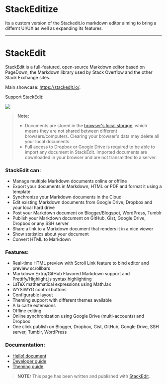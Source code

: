 StackEditize
=========

Its a custom version of the Stackedit.io markdown editor aiming to bring a differnt UI/UX as well as expanding its features.

------

StackEdit
========

StackEdit is a full-featured, open-source Markdown editor based on PageDown, the Markdown library used by Stack Overflow and the other Stack Exchange sites.

Main showcase: https://stackedit.io/.

Support StackEdit:

[![](https://cdn.monetizejs.com/resources/button-32.png)](https://monetizejs.com/authorize?client_id=ESTHdCYOi18iLhhO&summary=true)

> **Note:**
>
> - Documents are stored in the [browser's local storage][1], which means they are not shared between different browsers/computers. Clearing your browser's data may delete all your local documents.
> - Full access to Dropbox or Google Drive is required to be able to import any document in StackEdit. Imported documents are downloaded in your browser and are not transmitted to a server.

### StackEdit can:

 - Manage multiple Markdown documents online or offline
 - Export your documents in Markdown, HTML or PDF and format it using a template
 - Synchronize your Markdown documents in the Cloud
 - Edit existing Markdown documents from Google Drive, Dropbox and your local hard drive
 - Post your Markdown document on Blogger/Blogspot, WordPress, Tumblr
 - Publish your Markdown document on GitHub, Gist, Google Drive, Dropbox or any SSH server
 - Share a link to a Markdown document that renders it in a nice viewer
 - Show statistics about your document
 - Convert HTML to Markdown

### Features:

 - Real-time HTML preview with Scroll Link feature to bind editor and preview scrollbars
 - Markdown Extra/GitHub Flavored Markdown support and Prettify/Highlight.js syntax highlighting
 - LaTeX mathematical expressions using MathJax
 - WYSIWYG control buttons
 - Configurable layout
 - Theming support with different themes available
 - A la carte extensions
 - Offline editing
 - Online synchronization using Google Drive (multi-accounts) and Dropbox
 - One click publish on Blogger, Dropbox, Gist, GitHub, Google Drive, SSH server, Tumblr, WordPress

### Documentation:

 - [Hello! document][2]
 - [Developer guide][3]
 - [Theming guide][4]

> **NOTE:** This page has been written and published with [StackEdit][5].


  [1]: https://developer.mozilla.org/en-US/docs/Web/Guide/DOM/Storage#localStorage
  [2]: https://github.com/benweet/stackedit/blob/master/public/res/WELCOME.md#welcome-to-stackedit---welcome "Welcome document"
  [3]: https://github.com/benweet/stackedit/blob/master/doc/developer-guide.md#developer-guide "Developer guide"
  [4]: https://github.com/benweet/stackedit/blob/master/doc/theming.md#stackedit-theming-guide "Theming guide"
  [5]: https://stackedit.io/ "StackEdit"
